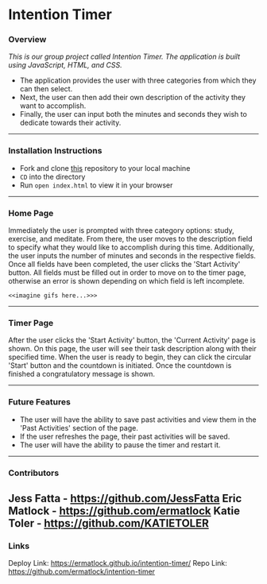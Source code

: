 # Intention Timer
### Overview
_This is our group project called Intention Timer. The application is built using JavaScript, HTML, and CSS._
   - The application provides the user with three categories from which they can then select.
   - Next, the user can then add their own description of the activity they want to accomplish.
   - Finally, the user can input both the minutes and seconds they wish to dedicate towards their activity.

---
### Installation Instructions
* Fork and clone [this](https://github.com/ermatlock/intention-timer) repository to your local machine
* `CD` into the directory
* Run `open index.html` to view it in your browser


---
### Home Page
Immediately the user is prompted with three category options: study, exercise, and meditate. From there, the user moves to the description field to specify what they would like to accomplish during this time. Additionally, the user inputs the number of minutes and seconds in the respective fields. Once all fields have been completed, the user clicks the 'Start Activity' button. All fields must be filled out in order to move on to the timer page, otherwise an error is shown depending on which field is left incomplete.

    <<imagine gifs here...>>>
  ---  
### Timer Page
After the user clicks the 'Start Activity' button, the 'Current Activity' page is shown. On this page, the user will see their task description along with their specified time. When the user is ready to begin, they can click the circular 'Start' button and the countdown is initiated. Once the countdown is finished a congratulatory message is shown.  

<imagine there is gifs here>

---
### Future Features
* The user will have the ability to save past activities and view them in the 'Past Activities' section of the page.
* If the user refreshes the page, their past activities will be saved.
* The user will have the ability to pause the timer and restart it.


---
### Contributors
Jess Fatta - https://github.com/JessFatta
Eric Matlock - https://github.com/ermatlock
Katie Toler - https://github.com/KATIETOLER
---
### Links
Deploy Link: https://ermatlock.github.io/intention-timer/
Repo Link: https://github.com/ermatlock/intention-timer
